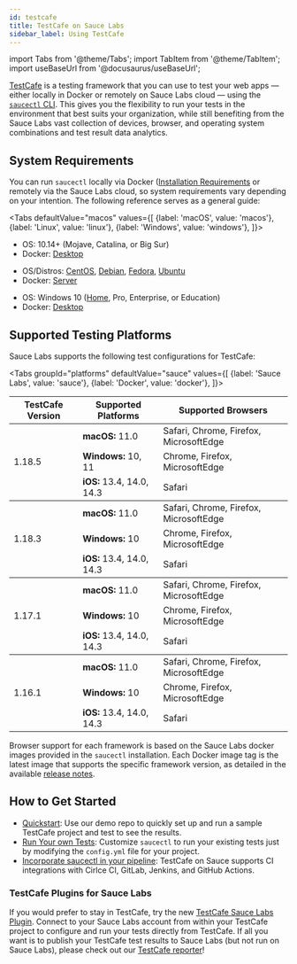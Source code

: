 ```yaml
---
id: testcafe
title: TestCafe on Sauce Labs
sidebar_label: Using TestCafe
---
```


import Tabs from '@theme/Tabs';
import TabItem from '@theme/TabItem';
import useBaseUrl from '@docusaurus/useBaseUrl';

[TestCafe](https://github.com/DevExpress/testcafe) is a testing framework that you can use to test your web apps &#8212; either locally in Docker or remotely on Sauce Labs cloud &#8212; using the [`saucectl` CLI](/dev/cli/saucectl). This gives you the flexibility to run your tests in the environment that best suits your organization, while still benefiting from the Sauce Labs vast collection of devices, browser, and operating system combinations and test result data analytics.

## System Requirements

You can run `saucectl` locally via Docker ([Installation Requirements](https://docs.docker.com/engine/install/#supported-platforms) or remotely via the Sauce Labs cloud, so system requirements vary depending on your intention. The following reference serves as a general guide:

<Tabs
  defaultValue="macos"
  values={[
    {label: 'macOS', value: 'macos'},
    {label: 'Linux', value: 'linux'},
    {label: 'Windows', value: 'windows'},
  ]}>

<TabItem value="macos">

* OS: 10.14+ (Mojave, Catalina, or Big Sur)
* Docker: [Desktop](https://docs.docker.com/docker-for-mac/install/)

</TabItem>
<TabItem value="linux">

* OS/Distros: [CentOS](https://docs.docker.com/engine/install/centos/), [Debian](https://docs.docker.com/engine/install/debian/), [Fedora](https://docs.docker.com/engine/install/fedora/), [Ubuntu](https://docs.docker.com/engine/install/ubuntu/)
* Docker: [Server](https://docs.docker.com/engine/install/#server)

</TabItem>
<TabItem value="windows">

* OS: Windows 10 ([Home](https://docs.docker.com/docker-for-windows/install-windows-home/), Pro, Enterprise, or Education)
* Docker: [Desktop](https://docs.docker.com/docker-for-windows/install/)

</TabItem>
</Tabs>

## Supported Testing Platforms

Sauce Labs supports the following test configurations for TestCafe:

<Tabs
   groupId="platforms"
   defaultValue="sauce"
   values={[
     {label: 'Sauce Labs', value: 'sauce'},
     {label: 'Docker', value: 'docker'},
   ]}>

<TabItem value="sauce">

  <table id="table-fw">
    <tr>
      <th>TestCafe Version</th>
      <th>Supported Platforms</th>
      <th>Supported Browsers</th>
    </tr>
    <tbody>
    <tr>
      <td rowspan='3'>1.18.5</td>
      <td><b>macOS:</b> 11.0</td>
      <td>Safari, Chrome, Firefox, MicrosoftEdge</td>
    </tr>
    <tr>
      <td><b>Windows:</b> 10, 11</td>
      <td>Chrome, Firefox, MicrosoftEdge</td>
    </tr>
    <tr>
      <td><b>iOS:</b> 13.4, 14.0, 14.3</td>
      <td>Safari</td>
    </tr>
    </tbody>
    <tbody>
    <tr>
      <td rowspan='3'>1.18.3</td>
      <td><b>macOS:</b> 11.0</td>
      <td>Safari, Chrome, Firefox, MicrosoftEdge</td>
    </tr>
    <tr>
      <td><b>Windows:</b> 10</td>
      <td>Chrome, Firefox, MicrosoftEdge</td>
    </tr>
    <tr>
      <td><b>iOS:</b> 13.4, 14.0, 14.3</td>
      <td>Safari</td>
    </tr>
    </tbody>
    <tbody>
    <tr>
      <td rowspan='3'>1.17.1</td>
      <td><b>macOS:</b> 11.0</td>
      <td>Safari, Chrome, Firefox, MicrosoftEdge</td>
    </tr>
    <tr>
      <td><b>Windows:</b> 10</td>
      <td>Chrome, Firefox, MicrosoftEdge</td>
    </tr>
    <tr>
      <td><b>iOS:</b> 13.4, 14.0, 14.3</td>
      <td>Safari</td>
    </tr>
    </tbody>
    <tbody>
    <tr>
      <td rowspan='3'>1.16.1</td>
      <td><b>macOS:</b> 11.0</td>
      <td>Safari, Chrome, Firefox, MicrosoftEdge</td>
    </tr>
    <tr>
      <td><b>Windows:</b> 10</td>
      <td>Chrome, Firefox, MicrosoftEdge</td>
    </tr>
    <tr>
      <td><b>iOS:</b> 13.4, 14.0, 14.3</td>
      <td>Safari</td>
    </tr>
    </tbody>
  </table>

</TabItem>
<TabItem value="docker">

 Browser support for each framework is based on the Sauce Labs docker images provided in the `saucectl` installation. Each Docker image tag is the latest image that supports the specific framework version, as detailed in the available [release notes](https://github.com/saucelabs/sauce-testcafe-runner/releases).

</TabItem>
</Tabs>



## How to Get Started

* [Quickstart](/web-apps/automated-testing/testcafe/quickstart): Use our demo repo to quickly set up and run a sample TestCafe project and test to see the results.
* [Run Your own Tests](/web-apps/automated-testing/testcafe/yaml): Customize `saucectl` to run your existing tests just by modifying the `config.yml` file for your project.
* [Incorporate saucectl in your pipeline](/dev/cli/saucectl/usage/use-cases/#integrating-saucectl-in-your-ci-pipeline): TestCafe on Sauce supports CI integrations with Cirlce CI, GitLab, Jenkins, and GitHub Actions.

### TestCafe Plugins for Sauce Labs

If you would prefer to stay in TestCafe, try the new [TestCafe Sauce Labs Plugin](https://github.com/DevExpress/testcafe-browser-provider-saucelabs). Connect to your Sauce Labs account from within your TestCafe project to configure and run your tests directly from TestCafe.
If all you want is to publish your TestCafe test results to Sauce Labs (but not run on Sauce Labs), please check out our [TestCafe reporter](https://github.com/saucelabs/testcafe-reporter)!
